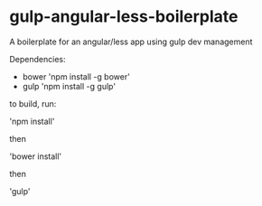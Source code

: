 gulp-angular-less-boilerplate
=============================

A boilerplate for an angular/less app using gulp dev management

Dependencies:
- bower 'npm install -g bower'
- gulp 'npm install -g gulp'

to build, run:

'npm install'

then

'bower install'

then

'gulp'